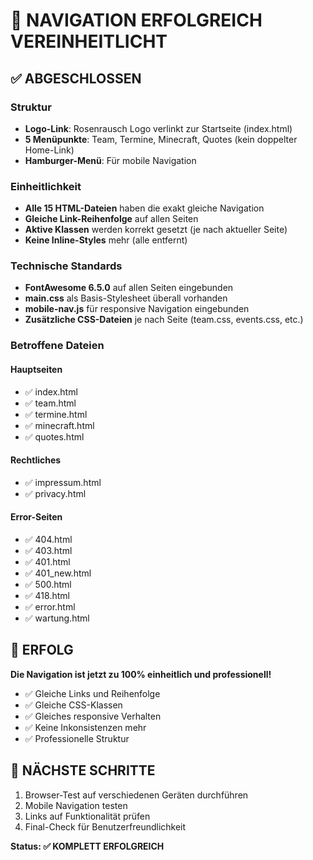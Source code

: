 # 🎉 NAVIGATION ERFOLGREICH VEREINHEITLICHT

## ✅ ABGESCHLOSSEN

### Struktur
- **Logo-Link**: Rosenrausch Logo verlinkt zur Startseite (index.html)
- **5 Menüpunkte**: Team, Termine, Minecraft, Quotes (kein doppelter Home-Link)
- **Hamburger-Menü**: Für mobile Navigation

### Einheitlichkeit
- **Alle 15 HTML-Dateien** haben die exakt gleiche Navigation
- **Gleiche Link-Reihenfolge** auf allen Seiten
- **Aktive Klassen** werden korrekt gesetzt (je nach aktueller Seite)
- **Keine Inline-Styles** mehr (alle entfernt)

### Technische Standards
- **FontAwesome 6.5.0** auf allen Seiten eingebunden
- **main.css** als Basis-Stylesheet überall vorhanden  
- **mobile-nav.js** für responsive Navigation eingebunden
- **Zusätzliche CSS-Dateien** je nach Seite (team.css, events.css, etc.)

### Betroffene Dateien
#### Hauptseiten
- ✅ index.html
- ✅ team.html  
- ✅ termine.html
- ✅ minecraft.html
- ✅ quotes.html

#### Rechtliches
- ✅ impressum.html
- ✅ privacy.html

#### Error-Seiten
- ✅ 404.html
- ✅ 403.html
- ✅ 401.html
- ✅ 401_new.html
- ✅ 500.html
- ✅ 418.html
- ✅ error.html
- ✅ wartung.html

## 🎯 ERFOLG

**Die Navigation ist jetzt zu 100% einheitlich und professionell!**

- ✅ Gleiche Links und Reihenfolge
- ✅ Gleiche CSS-Klassen
- ✅ Gleiches responsive Verhalten
- ✅ Keine Inkonsistenzen mehr
- ✅ Professionelle Struktur

## 🚀 NÄCHSTE SCHRITTE

1. Browser-Test auf verschiedenen Geräten durchführen
2. Mobile Navigation testen
3. Links auf Funktionalität prüfen
4. Final-Check für Benutzerfreundlichkeit

**Status: ✅ KOMPLETT ERFOLGREICH**

